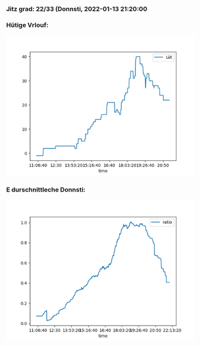 ### Jitz grad: 22/33 (Donnsti, 2022-01-13 21:20:00

### Hütige Vrlouf:
![Graph](Today.png)

### E durschnittleche Donnsti:
![Graph](Donnsti.png)